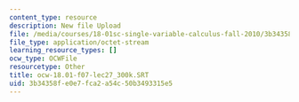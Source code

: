 ```yaml
---
content_type: resource
description: New file Upload
file: /media/courses/18-01sc-single-variable-calculus-fall-2010/3b34358fe0e7fca2a54c50b3493315e5_ocw-18.01-f07-lec27_300k.SRT
file_type: application/octet-stream
learning_resource_types: []
ocw_type: OCWFile
resourcetype: Other
title: ocw-18.01-f07-lec27_300k.SRT
uid: 3b34358f-e0e7-fca2-a54c-50b3493315e5
---
```

